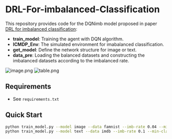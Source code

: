 # DRL-For-imbalanced-Classification

This repository provides code for the DQNimb model proposed in paper [DRL for imbalanced classification](https://arxiv.org/abs/1901.01379?context=cs.LG):

* **train_model**: Training the agent with DQN algorithm.
* **ICMDP_Env**: The simulated environment for imabalanced classification.
* **get_model**: Define the network structure for image or text.
* **data_pre**: Loading the balanced datasets and constructing the imbalanced datasets according to the imbalanced rate.

![image.png](https://i.loli.net/2019/11/26/4pr2qK5VQoBhNj1.png)
![table.png](https://i.loli.net/2019/11/26/iAkLw7JlsXFu56g.png)

## Requirements

* See `requirements.txt`

## Quick Start

```bash
python train_model.py --model image --data famnist --imb-rate 0.04 --min-class 456 --maj-class 789 --training-steps 120000
python train_model.py --model text --data imdb --imb-rate 0.1 --min-class 0 --maj-class 1 --training-steps 150000
```
